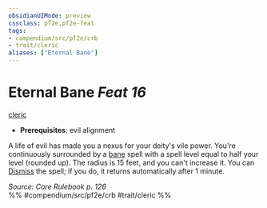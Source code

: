 ```yaml
---
obsidianUIMode: preview
cssclass: pf2e,pf2e-feat
tags:
- compendium/src/pf2e/crb
- trait/cleric
aliases: ["Eternal Bane"]
---
```

# Eternal Bane  *Feat 16*  
[cleric](Reference/Rules/Traits/cleric.md "Cleric Class Trait")  

- **Prerequisites**: evil alignment

A life of evil has made you a nexus for your deity's vile power. You're continuously surrounded by a [bane](bane.md) spell with a spell level equal to half your level (rounded up). The radius is 15 feet, and you can't increase it. You can [Dismiss](dismiss.md) the spell; if you do, it returns automatically after 1 minute.

*Source: Core Rulebook p. 126*  
%% #compendium/src/pf2e/crb #trait/cleric %%
